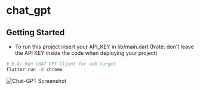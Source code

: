 # chat_gpt

## Getting Started

- To run this project insert your API_KEY in lib/main.dart (Note: don't leave the API KEY inside the code when deploying your project)

```bash
# E.G: Run CHAT-GPT Client for web target
flutter run -d chrome
```

![Chat-GPT Screenshot](https://github.com/WatchMeProg/WatchMeProg/blob/master/chat_gpt/screenshot.png "Chat-GPT Screenshot")
